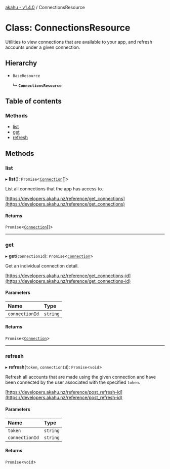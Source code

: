 [akahu - v1.4.0](../README.md) / ConnectionsResource

# Class: ConnectionsResource

Utilities to view connections that are available to your app, and refresh
accounts under a given connection.

## Hierarchy

- `BaseResource`

  ↳ **`ConnectionsResource`**

## Table of contents

### Methods

- [list](ConnectionsResource.md#list)
- [get](ConnectionsResource.md#get)
- [refresh](ConnectionsResource.md#refresh)

## Methods

### list

▸ **list**(): `Promise`<[`Connection`](../README.md#connection)[]\>

List all connections that the app has access to.

[https://developers.akahu.nz/reference/get_connections](https://developers.akahu.nz/reference/get_connections)

#### Returns

`Promise`<[`Connection`](../README.md#connection)[]\>

___

### get

▸ **get**(`connectionId`): `Promise`<[`Connection`](../README.md#connection)\>

Get an individual connection detail.

[https://developers.akahu.nz/reference/get_connections-id](https://developers.akahu.nz/reference/get_connections-id)

#### Parameters

| Name | Type |
| :------ | :------ |
| `connectionId` | `string` |

#### Returns

`Promise`<[`Connection`](../README.md#connection)\>

___

### refresh

▸ **refresh**(`token`, `connectionId`): `Promise`<`void`\>

Refresh all accounts that are made using the given connection and have been
connected by the user associated with the specified `token`.

[https://developers.akahu.nz/reference/post_refresh-id](https://developers.akahu.nz/reference/post_refresh-id)

#### Parameters

| Name | Type |
| :------ | :------ |
| `token` | `string` |
| `connectionId` | `string` |

#### Returns

`Promise`<`void`\>
